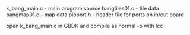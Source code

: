 k_bang_main.c - main program source
bangtiles01.c - tile data
bangmap01.c - map data
pioport.h - header file for ports on in/out board

open k_bang_main.c in GBDK and compile as normal -o with lcc